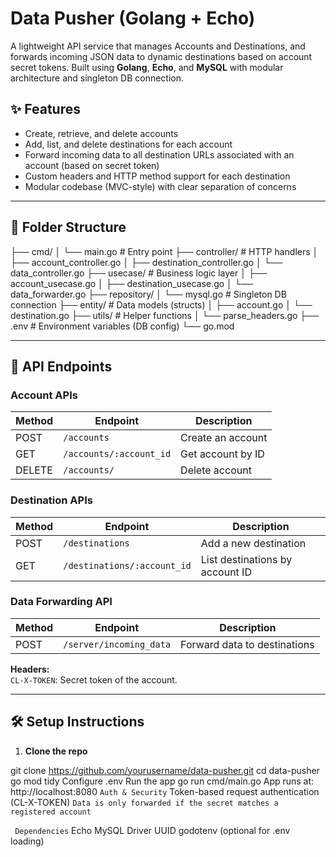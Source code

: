 # Data Pusher (Golang + Echo)

A lightweight API service that manages Accounts and Destinations, and forwards incoming JSON data to dynamic destinations based on account secret tokens. Built using **Golang**, **Echo**, and **MySQL** with modular architecture and singleton DB connection.

## ✨ Features

- Create, retrieve, and delete accounts
- Add, list, and delete destinations for each account
- Forward incoming data to all destination URLs associated with an account (based on secret token)
- Custom headers and HTTP method support for each destination
- Modular codebase (MVC-style) with clear separation of concerns

---

## 📁 Folder Structure

├── cmd/
│ └── main.go # Entry point
├── controller/ # HTTP handlers
│ ├── account_controller.go
│ ├── destination_controller.go
│ └── data_controller.go
├── usecase/ # Business logic layer
│ ├── account_usecase.go
│ ├── destination_usecase.go
│ └── data_forwarder.go
├── repository/
│ └── mysql.go # Singleton DB connection
├── entity/ # Data models (structs)
│ ├── account.go
│ └── destination.go
├── utils/ # Helper functions
│ └── parse_headers.go
├── .env # Environment variables (DB config)
└── go.mod



---

## 🧪 API Endpoints

### Account APIs

| Method | Endpoint           | Description           |
|--------|--------------------|-----------------------|
| POST   | `/accounts`        | Create an account     |
| GET    | `/accounts/:account_id`    | Get account by ID     |
| DELETE | `/accounts/`    | Delete account        |

### Destination APIs

| Method | Endpoint                          | Description                |
|--------|-----------------------------------|----------------------------|
| POST   | `/destinations`                   | Add a new destination      |
| GET    | `/destinations/:account_id`      | List destinations by account ID |

### Data Forwarding API

| Method | Endpoint              | Description                  |
|--------|-----------------------|------------------------------|
| POST   | `/server/incoming_data` | Forward data to destinations |

**Headers:**  
`CL-X-TOKEN`: Secret token of the account.

---

## 🛠️ Setup Instructions

1. **Clone the repo**

git clone https://github.com/yourusername/data-pusher.git
cd data-pusher
go mod tidy
Configure .env
Run the app
go run cmd/main.go
App runs at: http://localhost:8080
`Auth & Security`
Token-based request authentication (CL-X-TOKEN)
`Data is only forwarded if the secret matches a registered account`

` Dependencies`
Echo
MySQL Driver
UUID
godotenv (optional for .env loading)



